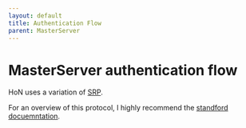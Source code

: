 ```yaml
---
layout: default
title: Authentication Flow
parent: MasterServer
---
```


# MasterServer authentication flow

HoN uses a variation of [SRP](https://en.wikipedia.org/wiki/Secure_Remote_Password_protocol).

For an overview of this protocol, I highly recommend the [standford docuemntation](http://srp.stanford.edu/design.html).